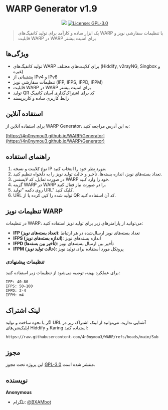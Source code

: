 # WARP Generator v1.9

<p align="center">
  <img src="https://img.shields.io/badge/version-1.9-blue.svg?cacheSeconds=2592000" />
  <a href="https://github.com/username/WARP-Generator/blob/main/LICENSE" target="_blank">
    <img alt="License: GPL-3.0" src="https://img.shields.io/badge/License-GPL--3.0-yellow.svg" />
  </a>
</p>

> یک ابزار ساده و کارآمد برای تولید کانفیگ‌های WARP با تنظیمات سفارشی نویز و قابلیت WARP در WARP برای امنیت بیشتر

## ویژگی‌ها

- تولید کانفیگ‌های WARP برای کلاینت‌های مختلف (Hiddify, v2rayNG, Singbox و غیره)
- پشتیبانی از IPv4 و IPv6
- تنظیمات سفارشی نویز (IFP, IFPS, IFPD, IFPM)
- قابلیت WARP در WARP برای امنیت بیشتر
- تولید QR کد برای اشتراک‌گذاری آسان کانفیگ
- رابط کاربری ساده و کاربرپسند

## استفاده آنلاین

برای استفاده آنلاین از WARP Generator، به این آدرس مراجعه کنید:

[https://4n0nymou3.github.io/WARP/Generator](https://4n0nymou3.github.io/WARP/Generator)

## راهنمای استفاده

1. نوع کلاینت و نسخه IP مورد نظر خود را انتخاب کنید.
2. تعداد بسته‌های نویز، اندازه بسته‌ها، تأخیر و حالت تولید نویز را به دلخواه تنظیم کنید.
3. در صورت تمایل، کد لایسنس WARP خود را وارد کنید.
4. گزینه WARP در WARP را در صورت نیاز فعال کنید.
5. روی دکمه "تولید URL" کلیک کنید.
6. URL تولید شده را کپی کرده یا از QR کد آن استفاده کنید.

## تنظیمات نویز WARP

در تنظیمات WARP، می‌توانید از پارامترهای زیر برای تولید نویز استفاده کنید:

- **IFP (تعداد بسته‌های نویز)**: تعداد بسته‌های نویز ارسال‌شده در هر ارتباط
- **IFPS (اندازه بسته‌های نویز)**: اندازه بسته‌های نویز
- **IFPD (تأخیر بین بسته‌ها)**: تأخیر بین ارسال بسته‌های نویز
- **IFPM (حالت تولید نویز)**: پروتکل مورد استفاده برای تولید نویز

### تنظیمات پیشنهادی

برای عملکرد بهینه، توصیه می‌شود از تنظیمات زیر استفاده کنید:

```
IFP: 40-80
IFPS: 50-100
IFPD: 2-4
IFPM: m4
```

## لینک اشتراک

اگر با نحوه ساخت و تولید URL آشنایی ندارید، می‌توانید از لینک اشتراک زیر در اپلیکیشن‌های Hiddify و Karing استفاده کنید:

```
https://raw.githubusercontent.com/4n0nymou3/WARP/refs/heads/main/Sub
```

## مجوز

این پروژه تحت مجوز [GPL-3.0](https://github.com/username/WARP-Generator/blob/main/LICENSE) منتشر شده است.

## نویسنده

**Anonymous**

* تلگرام: [@BXAMbot](https://t.me/BXAMbot)